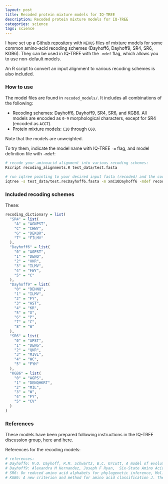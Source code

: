 ```yaml
---
layout: post
title: Recoded protein mixture models for IQ-TREE
description: Recoded protein mixture models for IQ-TREE
categories: science
tags: science
---
```


I have set up a [Github repository](https://github.com/xgrau/recoded-mixture-models) with `NEXUS` files of mixture models for some common amino-acid recoding schemes (Dayhoff6, Dayhoff9, SR4, SR6, KGB6). They can be used in IQ-TREE with the `-mdef` flag, which allows you to use non-default models.

An R script to convert an input alignment to various recoding schemes is also included.

### How to use

The model files are found in `recoded_models/`. It includes all combinations of the following:

* Recoding schemes: Dayhoff6, Dayhoff9, SR4, SR6, and KGB6. All models are encoded as `0-9` morphological characters, except for SR4 (encoded as `ACGT`).
* Protein mixture models: `C10` through `C60`.

Note that the models are unweighted.

To try them, indicate the model name with IQ-TREE `-m` flag, and model definition file with `-mdef`:

```bash
# recode your aminoacid alignment into various recoding schemes:
Rscript recoding_alignments.R test_data/test.fasta

# run iqtree pointing to your desired input fasta (recoded) and the corresponding model file:
iqtree -s test_data/test.recDayhoff6.fasta -m xmC10Dayhoff6 -mdef recoded_models/xmC10Dayhoff6.nex
```

### Included recoding schemes

These:

```R
recoding_dictionary = list(
  "SR4" = list(
    "A" = "AGNPST",
    "C" = "CHWY",
    "G" = "DEKQR",
    "T" = "FILMV"
  ),
  "Dayhoff6" = list(
    "0" = "AGPST",
    "1" = "DENQ", 
    "2" = "HKR", 
    "3" = "ILMV",
    "4" = "FWY",
    "5" = "C"
  ),
  "Dayhoff9" = list(
    "0" = "DEHNQ",
    "1" = "ILMV",
    "2" = "FY",
    "3" = "AST",
    "4" = "KR",
    "5" = "G",
    "6" = "P",
    "7" = "C",
    "8" = "W"
  ),
  "SR6" = list(
    "0" = "APST",
    "1" = "DENG",
    "2" = "QKR",
    "3" = "MIVL",
    "4" = "WC",
    "5" = "FYH"
  ),
  "KGB6" = list(
    "0" = "AGPS",
    "1" = "DENQHKRT",
    "2" = "MIL",
    "3" = "W",
    "4" = "FY",
    "5" = "CV"
  )
)
```

### References

These models have been prepared following instructions in the IQ-TREE discussion group, [here](https://groups.google.com/g/iqtree/c/j884eSJiugY) and [here](https://groups.google.com/u/1/g/iqtree/c/GXNzbembxlA/m/NGze4jKWAgAJ).

References for the recoding models:

```bash
# references:
# Dayhoff6: M.O. Dayhoff, R.M. Schwartz, B.C. Orcutt, A model of evolutionary change in proteins
# Dayhoff9: Alexandra M Hernandez, Joseph F Ryan,  Six-State Amino Acid Recoding is not an Effective Strategy to Offset Compositional Heterogeneity and Saturation in Phylogenetic Analyses
# SR6: On reduced amino acid alphabets for phylogenetic inference, Mol. Biol. Evol., 24 (2007), pp. 2139-2150
# KGB6: A new criterion and method for amino acid classification J. Theor. Biol., 228 (2004), pp. 97-106
```
